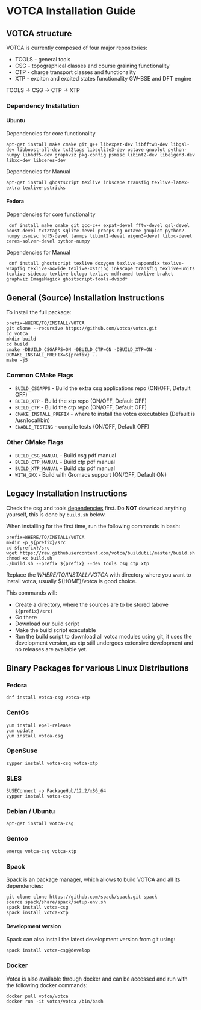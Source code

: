 # VOTCA Installation Guide

## VOTCA structure

VOTCA is currently composed of four major repositories:

* TOOLS - general tools 
* CSG - topographical classes and course graining functionality
* CTP - charge transport classes and functionality
* XTP - exciton and excited states functionality GW-BSE and DFT engine

TOOLS -> CSG -> CTP -> XTP

### Dependency Installation
#### Ubuntu
Dependencies for core functionality

    apt-get install make cmake git g++ libexpat-dev libfftw3-dev libgsl-dev libboost-all-dev txt2tags libsqlite3-dev octave gnuplot python-numpy libhdf5-dev graphviz pkg-config psmisc libint2-dev libeigen3-dev libxc-dev libceres-dev
    
Dependencies for Manual

    apt-get install ghostscript texlive inkscape transfig texlive-latex-extra texlive-pstricks
    
#### Fedora
Dependencies for core functionality

     dnf install make cmake git gcc-c++ expat-devel fftw-devel gsl-devel boost-devel txt2tags sqlite-devel procps-ng octave gnuplot python2-numpy psmisc hdf5-devel lammps libint2-devel eigen3-devel libxc-devel ceres-solver-devel python-numpy

Dependencies for Manual

     dnf install ghostscript texlive doxygen texlive-appendix texlive-wrapfig texlive-a4wide texlive-xstring inkscape transfig texlive-units texlive-sidecap texlive-bclogo texlive-mdframed texlive-braket graphviz ImageMagick ghostscript-tools-dvipdf


## General (Source) Installation Instructions 

To install the full package:

    prefix=WHERE/TO/INSTALL/VOTCA
    git clone --recursive https://github.com/votca/votca.git
    cd votca
    mkdir build
    cd build
    cmake -DBUILD_CSGAPPS=ON -DBUILD_CTP=ON -DBUILD_XTP=ON -DCMAKE_INSTALL_PREFIX=${prefix} ..
    make -j5

### Common CMake Flags

* `BUILD_CSGAPPS` - Build the extra csg applications repo (ON/OFF, Default OFF)
* `BUILD_XTP` - Build the xtp repo (ON/OFF, Default OFF)
* `BUILD_CTP` - Build the ctp repo (ON/OFF, Default OFF)
* `CMAKE_INSTALL_PREFIX` - where to install the votca executables (Default is /usr/local/bin)
* `ENABLE_TESTING` - compile tests (ON/OFF, Default OFF)

### Other CMake Flags

 * `BUILD_CSG_MANUAL` - Build csg pdf manual
 * `BUILD_CTP_MANUAL` - Build ctp pdf manual
 * `BUILD_XTP_MANUAL` - Build xtp pdf manual
 * `WITH_GMX` - Build with Gromacs support (ON/OFF, Default ON)

## Legacy Installation Instructions

Check the csg and tools [dependencies](https://github.com/votca/csg/wiki/Dependencies) first. Do **NOT** download anything yourself, this is done by `build.sh` below.

When installing for the first time, run the following commands in bash:
```
prefix=WHERE/TO/INSTALL/VOTCA
mkdir -p ${prefix}/src
cd ${prefix}/src
wget https://raw.githubusercontent.com/votca/buildutil/master/build.sh
chmod +x build.sh
./build.sh --prefix ${prefix} --dev tools csg ctp xtp
```
Replace the _WHERE/TO/INSTALL/VOTCA_ with directory where you want to install votca, usually ${HOME}/votca is good choice.

This commands will:
  * Create a directory, where the sources are to be stored (above `${prefix}/src`)
  * Go there
  * Download our build script
  * Make the build script executable
  * Run the build script to download all votca modules using git, it uses the development version, as xtp still undergoes extensive development and no releases are available yet.

## Binary Packages for various Linux Distributions
### Fedora

    dnf install votca-csg votca-xtp

### CentOs

    yum install epel-release
    yum update
    yum install votca-csg

### OpenSuse

    zypper install votca-csg votca-xtp
    
### SLES

    SUSEConnect -p PackageHub/12.2/x86_64
    zypper install votca-csg    

### Debian / Ubuntu

    apt-get install votca-csg
    
### Gentoo 

    emerge votca-csg votca-xtp

### Spack
[Spack](https://spack.io/) is an package manager, which allows to build VOTCA and all its dependencies:

    git clone clone https://github.com/spack/spack.git spack
    source spack/share/spack/setup-env.sh
    spack install votca-csg
    spack install votca-xtp

#### Development version
Spack can also install the latest development version from git using:

    spack install votca-csg@develop

### Docker 

Votca is also available through docker and can be accessed and run with the following docker commands:

    docker pull votca/votca
    docker run -it votca/votca /bin/bash
    
    
